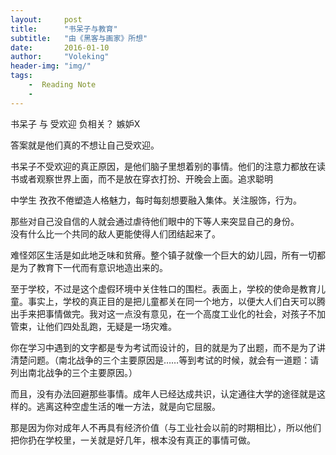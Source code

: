```yaml
---
layout:     post
title:      "书呆子与教育"
subtitle:   "由《黑客与画家》所想"
date:       2016-01-10
author:     "Voleking"
header-img: "img/"
tags:
    -  Reading Note
    -  
---
```


书呆子 与 受欢迎 负相关？
嫉妒X

答案就是他们真的不想让自己受欢迎。

书呆子不受欢迎的真正原因，是他们脑子里想着别的事情。他们的注意力都放在读书或者观察世界上面，而不是放在穿衣打扮、开晚会上面。追求聪明

中学生 孜孜不倦塑造人格魅力，每时每刻想要融入集体。关注服饰，行为。

那些对自己没自信的人就会通过虐待他们眼中的下等人来突显自己的身份。  
没有什么比一个共同的敌人更能使得人们团结起来了。

难怪郊区生活是如此地乏味和贫瘠。整个镇子就像一个巨大的幼儿园，所有一切都是为了教育下一代而有意识地造出来的。  

至于学校，不过是这个虚假环境中关住牲口的围栏。表面上，学校的使命是教育儿童。事实上，学校的真正目的是把儿童都关在同一个地方，以便大人们白天可以腾出手来把事情做完。我对这一点没有意见，在一个高度工业化的社会，对孩子不加管束，让他们四处乱跑，无疑是一场灾难。

你在学习中遇到的文字都是专为考试而设计的，目的就是为了出题，而不是为了讲清楚问题。（南北战争的三个主要原因是……等到考试的时候，就会有一道题：请列出南北战争的三个主要原因。）

而且，没有办法回避那些事情。成年人已经达成共识，认定通往大学的途径就是这样的。逃离这种空虚生活的唯一方法，就是向它屈服。

那是因为你对成年人不再具有经济价值（与工业社会以前的时期相比），所以他们把你扔在学校里，一关就是好几年，根本没有真正的事情可做。